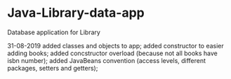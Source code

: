 # Java-Library-data-app

Database application for Library

31-08-2019
added classes and objects to app;
added constructor to easier adding books;
added concstructor overload (because not all books have isbn number);
added JavaBeans convention (access levels, different packages, setters and getters);
